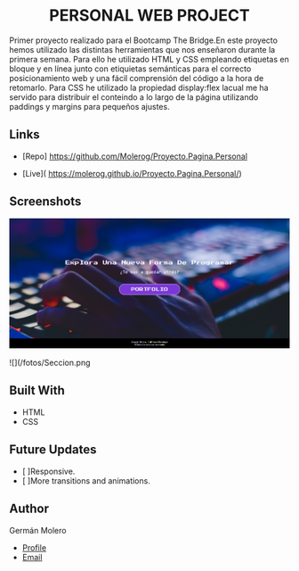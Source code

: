 <h1 align="center">PERSONAL WEB PROJECT<project-name></h1>

<p align="center">

<project-description>

Primer proyecto realizado para el Bootcamp The Bridge.En este proyecto hemos utilizado las distintas herramientas que nos enseñaron
durante la primera semana. Para ello he utilizado HTML y CSS empleando etiquetas  en bloque y en línea junto con etiquietas semánticas para el correcto posicionamiento web y una fácil comprensión del código a la hora de retomarlo.
Para CSS he utilizado la propiedad display:flex lacual me ha servido para distribuir el conteindo a lo largo de la página utilizando paddings y margins para pequeños ajustes.

</p>

## Links

- [Repo] https://github.com/Molerog/Proyecto.Pagina.Personal 

- [Live](<Homepage url> https://molerog.github.io/Proyecto.Pagina.Personal/)


## Screenshots

![Home Page](/fotos/Main.png "Home Page")

![](/fotos/Seccion.png


## Built With

- HTML
- CSS

## Future Updates

- [ ]Responsive. 
- [ ]More transitions and animations. 

## Author

Germán Molero

- [Profile](https://github.com/Molerog "Germán Molero")
- [Email](mailto:moltorger@gmail.com "Hi!")

